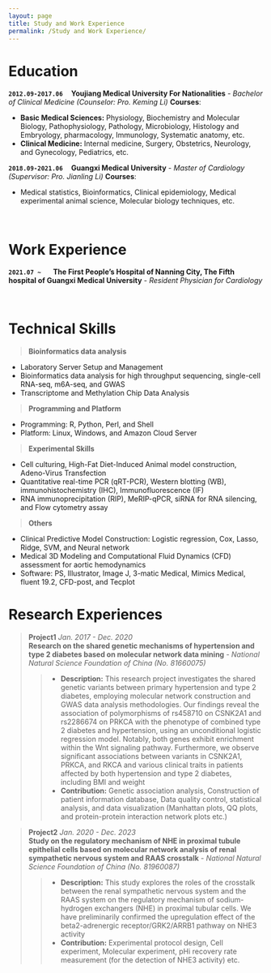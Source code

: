 ```yaml
---
layout: page
title: Study and Work Experience
permalink: /Study and Work Experience/
---
```

# Education
**`2012.09-2017.06` &nbsp; &nbsp; Youjiang Medical University For Nationalities** - *Bachelor of Clinical Medicine (Counselor: Pro. Keming Li)*
**Courses**:
- **Basic Medical Sciences:**   Physiology, Biochemistry and Molecular Biology, Pathophysiology, Pathology, Microbiology, Histology and Embryology, pharmacology, Immunology, Systematic anatomy, etc.
- **Clinical Medicine:** Internal medicine, Surgery, Obstetrics, Neurology, and Gynecology, Pediatrics, etc.

**`2018.09-2021.06` &nbsp; &nbsp; Guangxi Medical University** - *Master of Cardiology (Supervisor: Pro. Jianling Li)*
**Courses**:
-	Medical statistics, Bioinformatics, Clinical epidemiology, Medical experimental animal science, Molecular biology techniques, etc.

&nbsp;
# Work Experience
**`2021.07 ~ ` &nbsp; &nbsp; The First People’s Hospital of Nanning City, The Fifth hospital of Guangxi Medical University** - *Resident Physician for Cardiology*

&nbsp;
# Technical Skills
>**Bioinformatics data analysis**
- Laboratory Server Setup and Management
- Bioinformatics data analysis for high throughput sequencing, single-cell RNA-seq, m6A-seq, and GWAS
- Transcriptome and Methylation Chip Data Analysis

>**Programming and Platform**
- Programming: R, Python, Perl, and Shell
- Platform: Linux, Windows, and Amazon Cloud Server

>**Experimental Skills**
- Cell culturing, High-Fat Diet-Induced Animal model construction, Adeno-Virus Transfection
- Quantitative real-time PCR (qRT-PCR), Western blotting (WB), immunohistochemistry (IHC), Immunofluorescence
(IF)
- RNA immunoprecipitation (RIP), MeRIP-qPCR, siRNA for RNA silencing, and Flow cytometry assay

>**Others**
- Clinical Predictive Model Construction: Logistic regression, Cox, Lasso, Ridge, SVM, and Neural network
- Medical 3D Modeling and Computational Fluid Dynamics (CFD) assessment for aortic hemodynamics
- Software: PS, Illustrator, Image J, 3-matic Medical, Mimics Medical, fluent 19.2, CFD-post, and Tecplot

# Research Experiences
>**Project1** *Jan. 2017 - Dec. 2020*  
>**Research on the shared genetic mechanisms of hypertension and type 2 diabetes based on molecular network data mining** - *National Natural Science Foundation of China (No. 81660075)*
>>- **Description:** This research project investigates the shared genetic variants between primary hypertension and type 2 diabetes, employing molecular network construction and GWAS data analysis methodologies. Our findings reveal the association of polymorphisms of rs458710 on CSNK2A1 and rs2286674 on PRKCA with the phenotype of combined type 2 diabetes and hypertension, using an unconditional logistic regression model. Notably, both genes exhibit enrichment within the Wnt signaling pathway. Furthermore, we observe significant associations between variants in CSNK2A1, PRKCA, and RKCA and various clinical traits in patients affected by both hypertension and type 2 diabetes, including BMI and weight
>>- **Contribution:** Genetic association analysis, Construction of patient information database, Data quality control, statistical analysis, and data visualization (Manhattan plots, QQ plots, and protein-protein interaction network plots etc.)

>**Project2** *Jan. 2020 - Dec. 2023*  
>**Study on the regulatory mechanism of NHE in proximal tubule epithelial cells based on molecular network analysis of renal sympathetic nervous system and RAAS crosstalk** - *National Natural Science Foundation of
China (No. 81960087)*  
>>- **Description:** This study explores the roles of the crosstalk between the renal sympathetic nervous system and the
RAAS system on the regulatory mechanism of sodium-hydrogen exchangers (NHE) in proximal tubular cells. We
have preliminarily confirmed the upregulation effect of the beta2-adrenergic receptor/GRK2/ARRB1 pathway on
NHE3 activity
>>- **Contribution:** Experimental protocol design, Cell experiment, Molecular experiment, pHi recovery rate measurement
(for the detection of NHE3 activity) etc.




